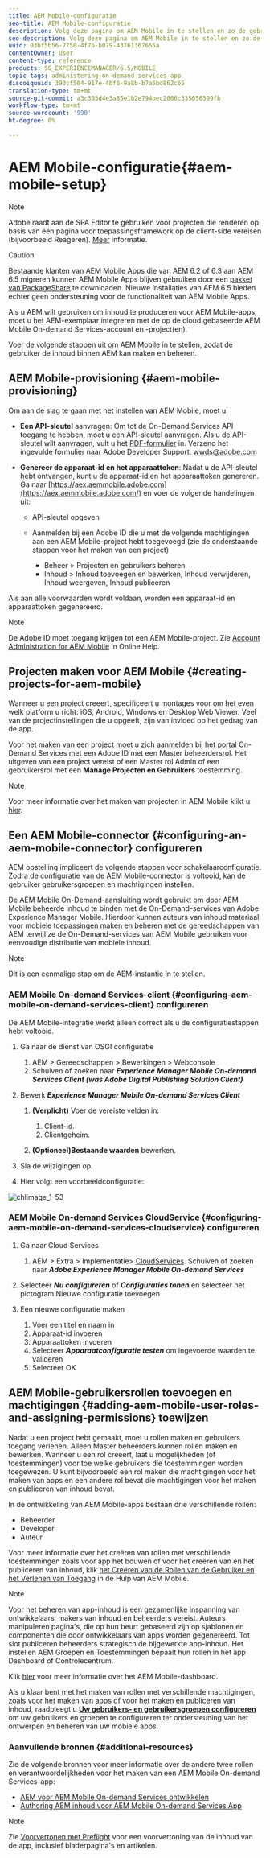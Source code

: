 ```yaml
---
title: AEM Mobile-configuratie
seo-title: AEM Mobile-configuratie
description: Volg deze pagina om AEM Mobile in te stellen en zo de gebruiker de inhoud binnen AEM te maken en te beheren. Deze pagina biedt informatie over het integreren van de AEM instantie met de op cloud gebaseerde AEM Mobile On-demand Services-account en -project(en).
seo-description: Volg deze pagina om AEM Mobile in te stellen en zo de gebruiker de inhoud binnen AEM te maken en te beheren. Deze pagina biedt informatie over het integreren van de AEM instantie met de op cloud gebaseerde AEM Mobile On-demand Services-account en -project(en).
uuid: 03bf5b56-7750-4f76-b079-43761367655a
contentOwner: User
content-type: reference
products: SG_EXPERIENCEMANAGER/6.5/MOBILE
topic-tags: administering-on-demand-services-app
discoiquuid: 393cf504-917e-4bf6-9a8b-b7a5bd862c65
translation-type: tm+mt
source-git-commit: a3c303d4e3a85e1b2e794bec2006c335056309fb
workflow-type: tm+mt
source-wordcount: '990'
ht-degree: 0%

---
```



# AEM Mobile-configuratie{#aem-mobile-setup}

>[!NOTE]
>
>Adobe raadt aan de SPA Editor te gebruiken voor projecten die renderen op basis van één pagina voor toepassingsframework op de client-side vereisen (bijvoorbeeld Reageren). [Meer](/help/sites-developing/spa-overview.md) informatie.

>[!CAUTION]
>
>Bestaande klanten van AEM Mobile Apps die van AEM 6.2 of 6.3 aan AEM 6.5 migreren kunnen AEM Mobile Apps blijven gebruiken door een [pakket van PackageShare](https://www.adobeaemcloud.com/content/marketplace/marketplaceProxy.html?packagePath=/content/companies/public/adobe/packages/cq640/compatpack/aem-mobile-package) te downloaden. Nieuwe installaties van AEM 6.5 bieden echter geen ondersteuning voor de functionaliteit van AEM Mobile Apps.

Als u AEM wilt gebruiken om inhoud te produceren voor AEM Mobile-apps, moet u het AEM-exemplaar integreren met de op de cloud gebaseerde AEM Mobile On-demand Services-account en -project(en).

Voer de volgende stappen uit om AEM Mobile in te stellen, zodat de gebruiker de inhoud binnen AEM kan maken en beheren.

## AEM Mobile-provisioning {#aem-mobile-provisioning}

Om aan de slag te gaan met het instellen van AEM Mobile, moet u:

* **Een API-sleutel** aanvragen: Om tot de On-Demand Services API toegang te hebben, moet u een API-sleutel aanvragen. Als u de API-sleutel wilt aanvragen, vult u het [PDF-formulier](https://helpx.adobe.com/digital-publishing-solution/help/integrating-dps.html) in. Verzend het ingevulde formulier naar Adobe Developer Support: [wwds@adobe.com](mailto:wwds@adobe.com)

* **Genereer de apparaat-id en het apparaattoken**: Nadat u de API-sleutel hebt ontvangen, kunt u de apparaat-id en het apparaattoken genereren. Ga naar [https://aex.aemmobile.adobe.com](https://aex.aemmobile.adobe.com/) en voer de volgende handelingen uit:

   * API-sleutel opgeven
   * Aanmelden bij een Adobe ID die u met de volgende machtigingen aan een AEM Mobile-project hebt toegevoegd (zie de onderstaande stappen voor het maken van een project)

      * Beheer > Projecten en gebruikers beheren
      * Inhoud > Inhoud toevoegen en bewerken, Inhoud verwijderen, Inhoud weergeven, Inhoud publiceren

Als aan alle voorwaarden wordt voldaan, worden een apparaat-id en apparaattoken gegenereerd.

>[!NOTE]
>
>De Adobe ID moet toegang krijgen tot een AEM Mobile-project. Zie [Account Administration for AEM Mobile](https://helpx.adobe.com/digital-publishing-solution/help/account-admin-dps.html) in Online Help.

## Projecten maken voor AEM Mobile {#creating-projects-for-aem-mobile}

Wanneer u een project creeert, specificeert u montages voor om het even welk platform u richt: iOS, Android, Windows en Desktop Web Viewer. Veel van de projectinstellingen die u opgeeft, zijn van invloed op het gedrag van de app.

Voor het maken van een project moet u zich aanmelden bij het portal On-Demand Services met een Adobe ID met een Master beheerdersrol. Het uitgeven van een project vereist of een Master rol Admin of een gebruikersrol met een **Manage Projecten en Gebruikers** toestemming.

>[!NOTE]
>
>Voor meer informatie over het maken van projecten in AEM Mobile klikt u [hier](https://helpx.adobe.com/digital-publishing-solution/help/creating-projects.html).

## Een AEM Mobile-connector {#configuring-an-aem-mobile-connector} configureren

AEM opstelling impliceert de volgende stappen voor schakelaarconfiguratie. Zodra de configuratie van de AEM Mobile-connector is voltooid, kan de gebruiker gebruikersgroepen en machtigingen instellen.

De AEM Mobile On-Demand-aansluiting wordt gebruikt om door AEM Mobile beheerde inhoud te binden met de On-Demand-services van Adobe Experience Manager Mobile. Hierdoor kunnen auteurs van inhoud materiaal voor mobiele toepassingen maken en beheren met de gereedschappen van AEM terwijl ze de On-Demand-services van AEM Mobile gebruiken voor eenvoudige distributie van mobiele inhoud.

>[!NOTE]
>
>Dit is een eenmalige stap om de AEM-instantie in te stellen.

### AEM Mobile On-demand Services-client {#configuring-aem-mobile-on-demand-services-client} configureren

De AEM Mobile-integratie werkt alleen correct als u de configuratiestappen hebt voltooid.

1. Ga naar de dienst van OSGI configuratie

   1. AEM > Gereedschappen > Bewerkingen > Webconsole
   1. Schuiven of zoeken naar ***Experience Manager Mobile On-demand Services Client (was Adobe Digital Publishing Solution Client)***

1. Bewerk ***Experience Manager Mobile On-demand Services Client***

   1. **(Verplicht)** Voer de vereiste velden in:

      1. Client-id.
      1. Clientgeheim.
   1. **(Optioneel)Bestaande waarden** bewerken.


1. Sla de wijzigingen op.
1. Hier volgt een voorbeeldconfiguratie:

![chlimage_1-53](assets/chlimage_1-53.png)

### AEM Mobile On-demand Services CloudService {#configuring-aem-mobile-on-demand-services-cloudservice} configureren

1. Ga naar Cloud Services

   1. AEM > Extra > Implementatie> [CloudServices](http://localhost:4502/libs/cq/core/content/tools/cloudservices.html). Schuiven of zoeken naar ***Adobe Experience Manager Mobile On-demand Services***

1. Selecteer ***Nu configureren*** of ***Configuraties tonen*** en selecteer het pictogram Nieuwe configuratie toevoegen

1. Een nieuwe configuratie maken

   1. Voer een titel en naam in
   1. Apparaat-id invoeren
   1. Apparaattoken invoeren
   1. Selecteer ***Apparaatconfiguratie testen*** om ingevoerde waarden te valideren
   1. Selecteer OK

## AEM Mobile-gebruikersrollen toevoegen en machtigingen {#adding-aem-mobile-user-roles-and-assigning-permissions} toewijzen

Nadat u een project hebt gemaakt, moet u rollen maken en gebruikers toegang verlenen. Alleen Master beheerders kunnen rollen maken en bewerken. Wanneer u een rol creeert, laat u mogelijkheden (of toestemmingen) voor toe welke gebruikers die toestemmingen worden toegewezen. U kunt bijvoorbeeld een rol maken die machtigingen voor het maken van apps en een andere rol bevat die machtigingen voor het maken en publiceren van inhoud bevat.

In de ontwikkeling van AEM Mobile-apps bestaan drie verschillende rollen:

* Beheerder
* Developer
* Auteur

Voor meer informatie over het creëren van rollen met verschillende toestemmingen zoals voor app het bouwen of voor het creëren van en het publiceren van inhoud, klik [het Creëren van de Rollen van de Gebruiker en het Verlenen van Toegang](https://helpx.adobe.com/digital-publishing-solution/help/account-admin-dps.html) in de Hulp van AEM Mobile.

>[!NOTE]
>
>Voor het beheren van app-inhoud is een gezamenlijke inspanning van ontwikkelaars, makers van inhoud en beheerders vereist. Auteurs manipuleren pagina&#39;s, die op hun beurt gebaseerd zijn op sjablonen en componenten die door ontwikkelaars van apps worden gegenereerd. Tot slot publiceren beheerders strategisch de bijgewerkte app-inhoud. Het instellen AEM Groepen en Toestemmingen bepaalt hun rollen in het app Dashboard of Controlecentrum.
>
>Klik [hier](/help/mobile/mobile-apps-ondemand-application-dashboard.md) voor meer informatie over het AEM Mobile-dashboard.

Als u klaar bent met het maken van rollen met verschillende machtigingen, zoals voor het maken van apps of voor het maken en publiceren van inhoud, raadpleegt u [**Uw gebruikers- en gebruikersgroepen configureren**](/help/mobile/aem-mobile-configure-users.md) om uw gebruikers en groepen te configureren ter ondersteuning van het ontwerpen en beheren van uw mobiele apps.

### Aanvullende bronnen {#additional-resources}

Zie de volgende bronnen voor meer informatie over de andere twee rollen en verantwoordelijkheden voor het maken van een AEM Mobile On-demand Services-app:

* [AEM voor AEM Mobile On-demand Services ontwikkelen](/help/mobile/aem-mobile-on-demand.md)
* [Authoring AEM inhoud voor AEM Mobile On-demand Services App](/help/mobile/mobile-apps-ondemand.md)

>[!NOTE]
>
>Zie [Voorvertonen met Preflight](/help/mobile/aem-mobile-manage-ondemand-services.md) voor een voorvertoning van de inhoud van de app, inclusief bladerpagina&#39;s en artikelen.
